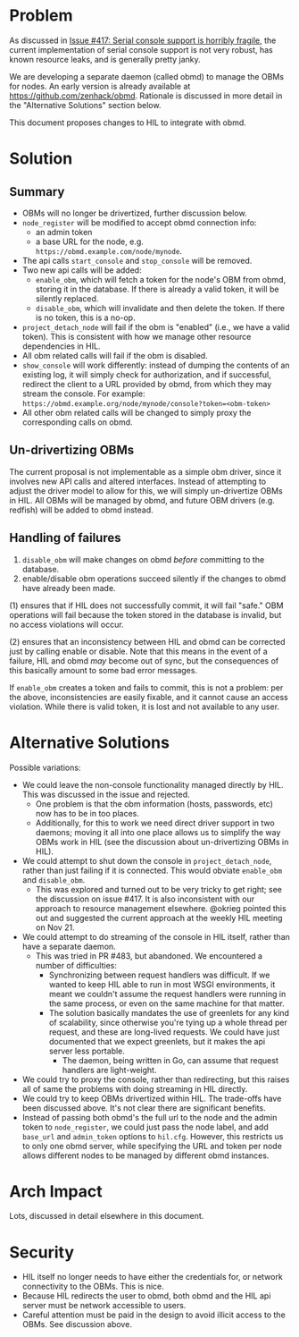 # Problem

As discussed in [Issue #417: Serial console support is horribly
fragile][417], the current implementation of serial console support is
not very robust, has known resource leaks, and is generally pretty
janky.

We are developing a separate daemon (called obmd) to manage
the OBMs for nodes. An early version is already available at
<https://github.com/zenhack/obmd>. Rationale is discussed in more detail
in the "Alternative Solutions" section below.

This document proposes changes to HIL to integrate with obmd.

# Solution

## Summary

* OBMs will no longer be drivertized, further discussion below.
* `node_register` will be modified to accept obmd connection info:
  * an admin token
  * a base URL for the node, e.g.
    `https://obmd.example.com/node/mynode`.
* The api calls `start_console` and `stop_console` will be removed.
* Two new api calls will be added:
  * `enable_obm`, which will fetch a token for the node's OBM
     from obmd, storing it in the database. If there is already
     a valid token, it will be silently replaced.
  * `disable_obm`, which will invalidate and then delete the token.
    If there is no token, this is a no-op.
* `project_detach_node` will fail if the obm is "enabled" (i.e., we
  have a valid token). This is consistent with how we manage other
  resource dependencies in HIL.
* All obm related calls will fail if the obm is disabled.
* `show_console` will work differently: instead of dumping the contents
  of an existing log, it will simply check for authorization, and if
  successful, redirect the client to a URL provided by obmd, from which
  they may stream the console. For example:
  `https://obmd.example.org/node/mynode/console?token=<obm-token>`
* All other obm related calls will be changed to simply proxy the
  corresponding calls on obmd.

## Un-drivertizing OBMs

The current proposal is not implementable as a simple obm driver, since
it involves new API calls and altered interfaces. Instead of attempting
to adjust the driver model to allow for this, we will simply
un-drivertize OBMs in HIL. All OBMs will be managed by obmd, and future
OBM drivers (e.g. redfish) will be added to obmd instead.

## Handling of failures

1. `disable_obm` will make changes on obmd *before* committing to the database.
2. enable/disable obm operations succeed silently if the changes to obmd have
   already been made.

(1) ensures that if HIL does not successfully commit, it will fail
"safe." OBM operations will fail because the token stored in the
database is invalid, but no access violations will occur.

(2) ensures that an inconsistency between HIL and obmd can be corrected
just by calling enable or disable. Note that this means in the event of
a failure, HIL and obmd *may* become out of sync, but the consequences
of this basically amount to some bad error messages.

If `enable_obm` creates a token and fails to commit, this is not a problem:
per the above, inconsistencies are easily fixable, and it cannot cause
an access violation. While there is valid token, it is lost and not
available to any user.

# Alternative Solutions

Possible variations:

* We could leave the non-console functionality managed directly by HIL.
  This was discussed in the issue and rejected.
  * One problem is that the obm information (hosts, passwords, etc) now
    has to be in too places.
  * Additionally, for this to work we need direct driver support in two
    daemons; moving it all into one place allows us to simplify the way
    OBMs work in HIL (see the discussion about un-drivertizing OBMs in
    HIL).
* We could attempt to shut down the console in `project_detach_node`,
  rather than just failing if it is connected. This would obviate
  `enable_obm` and `disable_obm`.
  * This was explored and turned out to be very tricky to get right; see
    the discussion on issue #417. It is also inconsistent with our
    approach to resource management elsewhere. @okrieg pointed this out
    and suggested the current approach at the weekly HIL meeting on Nov
    21.
* We could attempt to do streaming of the console in HIL itself, rather
  than have a separate daemon.
  * This was tried in PR #483, but abandoned. We encountered a number of
    difficulties:
    * Synchronizing between request handlers was difficult. If we wanted
      to keep HIL able to run in most WSGI environments, it meant we
      couldn't assume the request handlers were running in the same
      process, or even on the same machine for that matter.
    * The solution basically mandates the use of greenlets for any kind
      of scalability, since otherwise you're tying up a whole thread per
      request, and these are long-lived requests. We could have just
      documented that we expect greenlets, but it makes the api server less
      portable.
      * The daemon, being written in Go, can assume that request
        handlers are light-weight.
* We could try to proxy the console, rather than redirecting, but this
  raises all of same the problems with doing streaming in HIL directly.
* We could try to keep OBMs drivertized within HIL. The trade-offs have
  been discussed above. It's not clear there are significant benefits.
* Instead of passing both obmd's the full url to the node and the admin
  token to `node_register`, we could just pass the node label, and add
  `base_url` and `admin_token` options to `hil.cfg`. However, this
  restricts us to only one obmd server, while specifying the URL and
  token per node allows different nodes to be managed by different obmd
  instances.

# Arch Impact

Lots, discussed in detail elsewhere in this document.

# Security

* HIL itself no longer needs to have either the credentials for, or
  network connectivity to the OBMs. This is nice.
* Because HIL redirects the user to obmd, both obmd and the HIL api server
  must be network accessible to users.
* Careful attention must be paid in the design to avoid illicit access
  to the OBMs. See discussion above.

[417]: https://github.com/CCI-MOC/hil/issues/417

